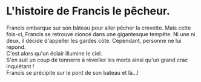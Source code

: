 # L'histoire de Francis le pêcheur.

Francis embarque sur son bâteau pour aller pêcher la crevette. Mais cette fois-ci, Francis se retrouve cioncé dans une gigantesque tempête. Ni une ni deux, il décide d'appeller les gardes côte. Cependant, personne ne lui répond.  
C'est alors qu'un éclair illumine le ciel.  
S'en suit un coup de tonnerre à réveiller les morts ainsi qu'un grand crac inquiétant !  
Francis se précipite sur le pont de son bateau et là...!  

